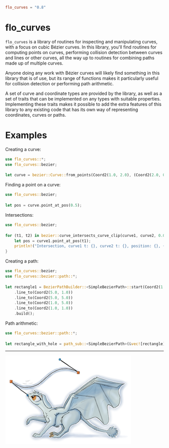 ```toml
flo_curves = "0.8"
```

flo_curves
==========

`flo_curves` is a library of routines for inspecting and manipulating curves, with a focus on cubic Bézier curves. In
this library, you'll find routines for computing points on curves, performing collision detection between curves and
lines or other curves, all the way up to routines for combining paths made up of multiple curves.

Anyone doing any work with Bézier curves will likely find something in this library that is of use, but its range of
functions makes it particularly useful for collision detection or performing path arithmetic.

A set of curve and coordinate types are provided by the library, as well as a set of traits that can be implemented
on any types with suitable properties. Implementing these traits makes it possible to add the extra features of this
library to any existing code that has its own way of representing coordinates, curves or paths.

Examples
========

Creating a curve:

```Rust
use flo_curves::*;
use flo_curves::bezier;

let curve = bezier::Curve::from_points(Coord2(1.0, 2.0), (Coord2(2.0, 0.0), Coord2(3.0, 5.0)), Coord2(4.0, 2.0));
```

Finding a point on a curve:

```Rust
use flo_curves::bezier;

let pos = curve.point_at_pos(0.5);
```

Intersections:

```Rust
use flo_curves::bezier;

for (t1, t2) in bezier::curve_intersects_curve_clip(curve1, curve2, 0.01) {
    let pos = curve1.point_at_pos(t1);
    println!("Intersection, curve1 t: {}, curve2 t: {}, position: {}, {}", t1, t2, pos.x(), pos.y());
}
```

Creating a path:

```Rust
use flo_curves::bezier;
use flo_curves::bezier::path::*;

let rectangle1 = BezierPathBuilder::<SimpleBezierPath>::start(Coord2(1.0, 1.0))
    .line_to(Coord2(5.0, 1.0))
    .line_to(Coord2(5.0, 5.0))
    .line_to(Coord2(1.0, 5.0))
    .line_to(Coord2(1.0, 1.0))
    .build();
```

Path arithmetic:

```Rust
use flo_curves::bezier::path::*;

let rectangle_with_hole = path_sub::<SimpleBezierPath>(&vec![rectangle], &vec![circle], 0.01);
```

---

![flo_curves logo](./logo-small.png)
